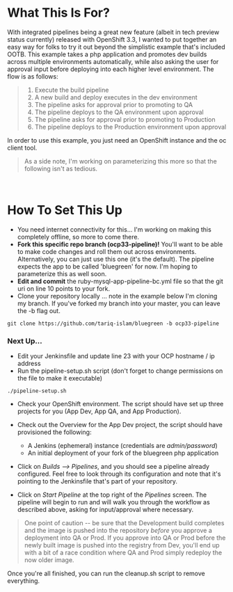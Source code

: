 # What This Is For?
With integrated pipelines being a great new feature (albeit in tech preview status currently) released with OpenShift 3.3, I wanted to put together an easy way for folks to try it out beyond the simplistic example that's included OOTB. This example takes a php application and promotes dev builds across multiple environments automatically, while also asking the user for approval input before deploying into each higher level environment. The flow is as follows:

> 1. Execute the build pipeline
> 2. A new build and deploy executes in the dev environment
> 3. The pipeline asks for approval prior to promoting to QA
> 4. The pipeline deploys to the QA environment upon approval
> 5. The pipeline asks for approval prior to promoting to Production
> 6. The pipeline deploys to the Production environment upon approval

In order to use this example, you just need an OpenShift instance and the oc client tool.
<br>
> As a side note, I'm working on parameterizing this more so that the following isn't as tedious.
<br>

# How To Set This Up
+ You need internet connectivity for this... I'm working on making this completely offline, so more to come there.
+ __Fork this specific repo branch (ocp33-pipeline)!__ You'll want to be able to make code changes and roll them out across environments. Alternatively, you can just use this one (it's the default). The pipeline expects the app to be called 'bluegreen' for now. I'm hoping to parameterize this as well soon.
+ __Edit and commit__ the ruby-mysql-app-pipeline-bc.yml file so that the git uri on line 10 points to your fork.
+ Clone your repository locally ... note in the example below I'm cloning my branch. If you've forked my branch into your master, you can leave the -b flag out.

```
git clone https://github.com/tariq-islam/bluegreen -b ocp33-pipeline
```

### Next Up...

+ Edit your Jenkinsfile and update line 23 with your OCP hostname / ip address
+ Run the pipeline-setup.sh script (don't forget to change permissions on the file to make it executable)

```
./pipeline-setup.sh
```

+ Check your OpenShift environment. The script should have set up three projects for you (App Dev, App QA, and App Production).
+ Check out the Overview for the App Dev project, the script should have provisioned the following:
	+ A Jenkins (ephemeral) instance (credentials are _admin/password_)
	+ An initial deployment of your fork of the bluegreen php application

+ Click on _Builds --> Pipelines_, and you should see a pipeline already configured. Feel free to look through its configuration and note that it's pointing to the Jenkinsfile that's part of your repository.
+ Click on _Start Pipeline_ at the top right of the _Pipelines_ screen. The pipeline will begin to run and will walk you through the workflow as described above, asking for input/approval where necessary.

> One point of caution -- be sure that the Development build completes and the image is pushed into the repository _before_ you approve a deployment into QA or Prod. If you approve into QA or Prod before the newly built image is pushed into the registry from Dev, you'll end up with a bit of a race condition where QA and Prod simply redeploy the now older image.

Once you're all finished, you can run the cleanup.sh script to remove everything.
